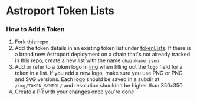 # Astroport Token Lists

### How to Add a Token

1. Fork this repo
2. Add the token details in an existing token list under [tokenLists](/tokenLists). If there is a brand new Astroport deployment on a chain that's not already tracked in this repo, create a new list with the name `chainName.json`
3. Add or refer to a token logo in [img](/img) when filling out the `logo` field for a token in a list. If you add a new logo, make sure you use PNG or PNG and SVG versions. Each logo should be saved in a subdir at `/img/TOKEN_SYMBOL/` and resolution shouldn't be higher than 350x350
4. Create a PR with your changes once you're done
